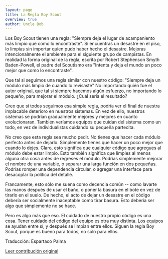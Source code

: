 ```yaml
---
layout: page
title: La Regla Boy Scout
overview: true
author: Uncle Bob
---
```


Los Boy Scout tienen una regla\: "Siempre deja el lugar de acampaniento más limpio que como lo encontraste". Si encuentras un desastre en el piso, lo limpias sin importar quien pudo haber hecho el desastre. Mejoras intencionalmente el ambiente para el siguiente grupo de campistas. En realidad la forma original de la regla, escrita por Robert Stephenson Smyth Baden-Powell, el padre del Scoutismo era "Intenta y deja el mundo un poco mejor que como lo encontraste".


Que tal si seguimos una regla similar con nuestro código: "Siempre deja un módulo más limpio de cuando lo revisaste" No importando quién fue el autor original, que tal si siempre hacemos algún esfuerzo, no importando lo pequeño, para mejorar el módulo. ¿Cuál sería el resultado?

Creo que si todos seguimos esa simple regla, podría ver el final de nuestra implacable deterioro en nuestros sistemas. En vez de ello, nuestros sistemas se podrían gradualmente mejores y mejores en cuanto evolucionaran. También veríamos equipos que cuidan del sistema como un todo, en vez de individualistas cuidando su pequeña partecita.

No creo que esta regla sea mucho pedir. No tienes que hacer cada módulo perfecto antes de dejarlo. Simplemente tienes que hacer un poco mejor que cuando lo dejes. Claro, esto significa que cualquier código que agregues al módulo debe estar limpio. Esto también significa que limpies al menos alguna otra cosa antes de regreses el módulo. Podrías simplemente mejorar el nombre de una variable, o separar una larga función en dos pequeñas. Podrías romper una dependencia circular, o agregar una interface para desacoplar la política del detalle.

Francamente, esto sólo me suena como decencia común -- como lavarte las manos después de usar el baño, o poner la basura en el bote en vez de tirarlo en el suelo. De hecho, el acto de dejar un desastre en el código debería ser socialmente inaceptable como tirar basura. Esto debería ser algo que simplemente no se hace.

Pero es algo más que eso. El cuidado de nuestro propio código es una cosa. Tener cuidado del código del equipo es otra muy distinta. Los equipos se ayudan entre sí, y después se limpian entre ellos. Siguen la regla Boy Scout, porque es bueno para todos, no sólo para ellos.


Traducción: Espartaco Palma

[Leer contribución original](http://programmer.97things.oreilly.com/wiki/index.php/The_Boy_Scout_Rule)
